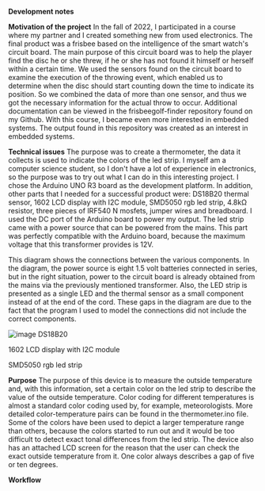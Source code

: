 **Development notes**

**Motivation of the project**
In the fall of 2022, I participated in a course where my partner and I created something new from used electronics. The final product was a frisbee based on the intelligence of the smart watch's circuit board. The main purpose of this circuit board was to help the player find the disc he or she threw, if he or she has not found it himself or herself within a certain time. We used the sensors found on the circuit board to examine the execution of the throwing event, which enabled us to determine when the disc should start counting down the time to indicate its position. So we combined the data of more than one sensor, and thus we got the necessary information for the actual throw to occur. Additional documentation can be viewed in the frisbeegolf-finder repository found on my Github. With this course, I became even more interested in embedded systems. The output found in this repository was created as an interest in embedded systems.

**Technical issues**
The purpose was to create a thermometer, the data it collects is used to indicate the colors of the led strip. I myself am a computer science student, so I don't have a lot of experience in electronics, so the purpose was to try out what I can do in this interesting project. I chose the Arduino UNO R3 board as the development platform. In addition, other parts that I needed for a successful product were: DS18B20 thermal sensor, 1602 LCD display with I2C module, SMD5050 rgb led strip, 4.8kΩ resistor, three pieces of IRF540 N mosfets, jumper wires and breadboard. I used the DC port of the Arduino board to power my output. The led strip came with a power source that can be powered from the mains. This part was perfectly compatible with the Arduino board, because the maximum voltage that this transformer provides is 12V.

This diagram shows the connections between the various components. In the diagram, the power source is eight 1.5 volt batteries connected in series, but in the right situation, power to the circuit board is already obtained from the mains via the previously mentioned transformer. Also, the LED strip is presented as a single LED and the thermal sensor as a small component instead of at the end of the cord. These gaps in the diagram are due to the fact that the program I used to model the connections did not include the correct components.

![image](https://user-images.githubusercontent.com/94450686/213263069-1ba32cb0-a41f-461d-be96-a1545966d59e.png)
DS18B20


1602 LCD display with I2C module


SMD5050 rgb led strip

**Purpose**
The purpose of this device is to measure the outside temperature and, with this information, set a certain color on the led strip to describe the value of the outside temperature. Color coding for different temperatures is almost a standard color coding used by, for example, meteorologists. More detailed color-temperature pairs can be found in the thermometer.ino file. Some of the colors have been used to depict a larger temperature range than others, because the colors started to run out and it would be too difficult to detect exact tonal differences from the led strip. The device also has an attached LCD screen for the reason that the user can check the exact outside temperature from it. One color always describes a gap of five or ten degrees.

**Workflow**
